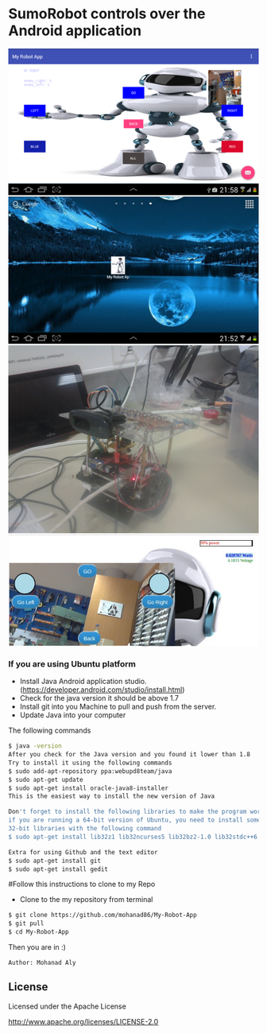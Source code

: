 # SumoRobot controls over the Android application 

![alt text](https://github.com/mohanad86/My-Robot-App/blob/master/images/Screenshot_2016-08-10-21-59-07.png)
![alt text](https://github.com/mohanad86/My-Robot-App/blob/master/images/Screenshot_2016-08-10-21-52-44.png)
![alt text](https://github.com/mohanad86/My-Robot-App/blob/master/images/20160810_220841.jpg)
![alt text](https://github.com/mohanad86/webrobo/blob/master/images/Screenshot%20from%202016-05-03%2017-39-09.jpg)


### If you are using Ubuntu platform
 
- Install Java Android application studio.(https://developer.android.com/studio/install.html)
- Check for the java version it should be above 1.7
- Install git into you Machine to pull and push from the server.
- Update Java into your computer

The following commands

```sh
$ java -version
After you check for the Java version and you found it lower than 1.8
Try to install it using the following commands
$ sudo add-apt-repository ppa:webupd8team/java
$ sudo apt-get update
$ sudo apt-get install oracle-java8-installer
This is the easiest way to install the new version of Java
```

```sh
Don't forget to install the following libraries to make the program work 
if you are running a 64-bit version of Ubuntu, you need to install some 
32-bit libraries with the following command
$ sudo apt-get install lib32z1 lib32ncurses5 lib32bz2-1.0 lib32stdc++6
```

```sh
Extra for using Github and the text editor
$ sudo apt-get install git
$ sudo apt-get install gedit
```

#Follow this instructions to clone to my Repo
- Clone to the my repository from terminal
```sh 
$ git clone https://github.com/mohanad86/My-Robot-App
$ git pull 
$ cd My-Robot-App
``` 
Then you are in :)



    Author: Mohanad Aly 

License
----
Licensed under the Apache License

http://www.apache.org/licenses/LICENSE-2.0
